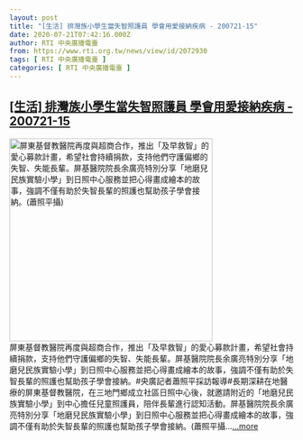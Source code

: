 ```yaml
---
layout: post
title: "[生活] 排灣族小學生當失智照護員 學會用愛接納疾病 - 200721-15"
date: 2020-07-21T07:42:16.000Z
author: RTI 中央廣播電臺
from: https://www.rti.org.tw/news/view/id/2072930
tags: [ RTI 中央廣播電臺 ]
categories: [ RTI 中央廣播電臺 ]
---
```

<!--1595317336000-->
[[生活] 排灣族小學生當失智照護員 學會用愛接納疾病 - 200721-15](https://www.rti.org.tw/news/view/id/2072930)
------

<div>
<img src="https://static.rti.org.tw/assets/thumbnails/2020/07/21/69f79ee315ee8c90afb37c9724eb2556.jpg" width="360" alt="屏東基督教醫院再度與超商合作，推出「及早救智」的愛心募款計畫，希望社會持續捐款，支持他們守護偏鄉的失智、失能長輩。屏基醫院院長余廣亮特別分享「地磨兒民族實驗小學」到日照中心服務並把心得畫成繪本的故事，強調不僅有助於失智長輩的照護也幫助孩子學會接納。(蕭照平攝)" title="屏東基督教醫院再度與超商合作，推出「及早救智」的愛心募款計畫，希望社會持續捐款，支持他們守護偏鄉的失智、失能長輩。屏基醫院院長余廣亮特別分享「地磨兒民族實驗小學」到日照中心服務並把心得畫成繪本的故事，強調不僅有助於失智長輩的照護也幫助孩子學會接納。(蕭照平攝)"><br>屏東基督教醫院再度與超商合作，推出「及早救智」的愛心募款計畫，希望社會持續捐款，支持他們守護偏鄉的失智、失能長輩。屏基醫院院長余廣亮特別分享「地磨兒民族實驗小學」到日照中心服務並把心得畫成繪本的故事，強調不僅有助於失智長輩的照護也幫助孩子學會接納。#央廣記者蕭照平採訪報導#長期深耕在地醫療的屏東基督教醫院，在三地門鄉成立社區日照中心後，就邀請附近的「地磨兒民族實驗小學」到中心擔任兒童照護員，陪伴長輩進行認知活動。屏基醫院院長余廣亮特別分享「地磨兒民族實驗小學」到日照中心服務並把心得畫成繪本的故事，強調不僅有助於失智長輩的照護也幫助孩子學會接納。(蕭照平攝...<a target="_blank" href="https://www.rti.org.tw/news/view/id/2072930">...more</a>
</div>
